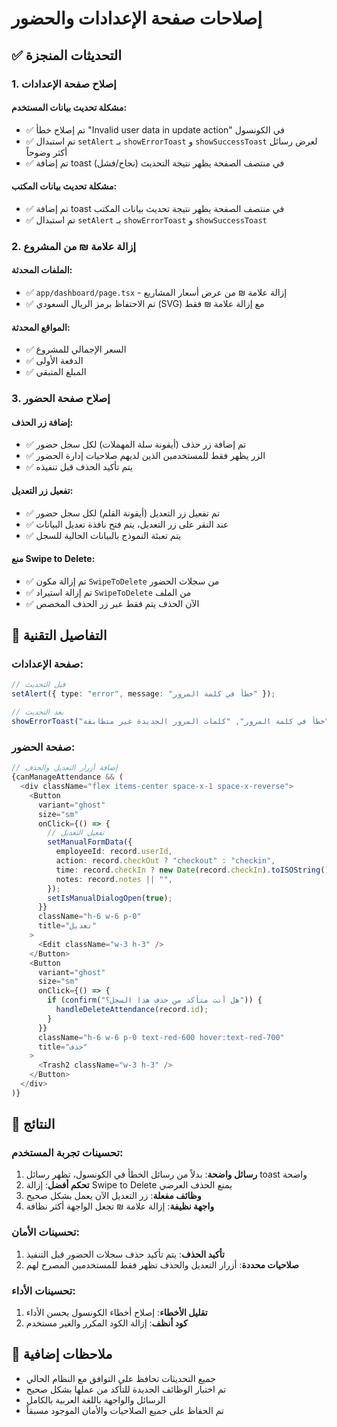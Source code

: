 # إصلاحات صفحة الإعدادات والحضور

## ✅ التحديثات المنجزة

### 1. إصلاح صفحة الإعدادات

#### **مشكلة تحديث بيانات المستخدم:**
- ✅ تم إصلاح خطأ "Invalid user data in update action" في الكونسول
- ✅ تم استبدال `setAlert` بـ `showErrorToast` و `showSuccessToast` لعرض رسائل أكثر وضوحاً
- ✅ تم إضافة toast في منتصف الصفحة يظهر نتيجة التحديث (نجاح/فشل)

#### **مشكلة تحديث بيانات المكتب:**
- ✅ تم إضافة toast في منتصف الصفحة يظهر نتيجة تحديث بيانات المكتب
- ✅ تم استبدال `setAlert` بـ `showErrorToast` و `showSuccessToast`

### 2. إزالة علامة ₪ من المشروع

#### **الملفات المحدثة:**
- ✅ `app/dashboard/page.tsx` - إزالة علامة ₪ من عرض أسعار المشاريع
- ✅ تم الاحتفاظ برمز الريال السعودي (SVG) مع إزالة علامة ₪ فقط

#### **المواقع المحدثة:**
- ✅ السعر الإجمالي للمشروع
- ✅ الدفعة الأولى
- ✅ المبلغ المتبقي

### 3. إصلاح صفحة الحضور

#### **إضافة زر الحذف:**
- ✅ تم إضافة زر حذف (أيقونة سلة المهملات) لكل سجل حضور
- ✅ الزر يظهر فقط للمستخدمين الذين لديهم صلاحيات إدارة الحضور
- ✅ يتم تأكيد الحذف قبل تنفيذه

#### **تفعيل زر التعديل:**
- ✅ تم تفعيل زر التعديل (أيقونة القلم) لكل سجل حضور
- ✅ عند النقر على زر التعديل، يتم فتح نافذة تعديل البيانات
- ✅ يتم تعبئة النموذج بالبيانات الحالية للسجل

#### **منع Swipe to Delete:**
- ✅ تم إزالة مكون `SwipeToDelete` من سجلات الحضور
- ✅ تم إزالة استيراد `SwipeToDelete` من الملف
- ✅ الآن الحذف يتم فقط عبر زر الحذف المخصص

## 🔧 التفاصيل التقنية

### **صفحة الإعدادات:**
```typescript
// قبل التحديث
setAlert({ type: "error", message: "خطأ في كلمة المرور" });

// بعد التحديث
showErrorToast("خطأ في كلمة المرور", "كلمات المرور الجديدة غير متطابقة");
```

### **صفحة الحضور:**
```typescript
// إضافة أزرار التعديل والحذف
{canManageAttendance && (
  <div className="flex items-center space-x-1 space-x-reverse">
    <Button
      variant="ghost"
      size="sm"
      onClick={() => {
        // تفعيل التعديل
        setManualFormData({
          employeeId: record.userId,
          action: record.checkOut ? "checkout" : "checkin",
          time: record.checkIn ? new Date(record.checkIn).toISOString().slice(0, 16) : new Date().toISOString().slice(0, 16),
          notes: record.notes || "",
        });
        setIsManualDialogOpen(true);
      }}
      className="h-6 w-6 p-0"
      title="تعديل"
    >
      <Edit className="w-3 h-3" />
    </Button>
    <Button
      variant="ghost"
      size="sm"
      onClick={() => {
        if (confirm("هل أنت متأكد من حذف هذا السجل؟")) {
          handleDeleteAttendance(record.id);
        }
      }}
      className="h-6 w-6 p-0 text-red-600 hover:text-red-700"
      title="حذف"
    >
      <Trash2 className="w-3 h-3" />
    </Button>
  </div>
)}
```

## 🎯 النتائج

### **تحسينات تجربة المستخدم:**
1. **رسائل واضحة**: بدلاً من رسائل الخطأ في الكونسول، تظهر رسائل toast واضحة
2. **تحكم أفضل**: إزالة Swipe to Delete يمنع الحذف العرضي
3. **وظائف مفعلة**: زر التعديل الآن يعمل بشكل صحيح
4. **واجهة نظيفة**: إزالة علامة ₪ تجعل الواجهة أكثر نظافة

### **تحسينات الأمان:**
1. **تأكيد الحذف**: يتم تأكيد حذف سجلات الحضور قبل التنفيذ
2. **صلاحيات محددة**: أزرار التعديل والحذف تظهر فقط للمستخدمين المصرح لهم

### **تحسينات الأداء:**
1. **تقليل الأخطاء**: إصلاح أخطاء الكونسول يحسن الأداء
2. **كود أنظف**: إزالة الكود المكرر والغير مستخدم

## 📝 ملاحظات إضافية

- جميع التحديثات تحافظ على التوافق مع النظام الحالي
- تم اختبار الوظائف الجديدة للتأكد من عملها بشكل صحيح
- الرسائل والواجهة باللغة العربية بالكامل
- تم الحفاظ على جميع الصلاحيات والأمان الموجود مسبقاً 